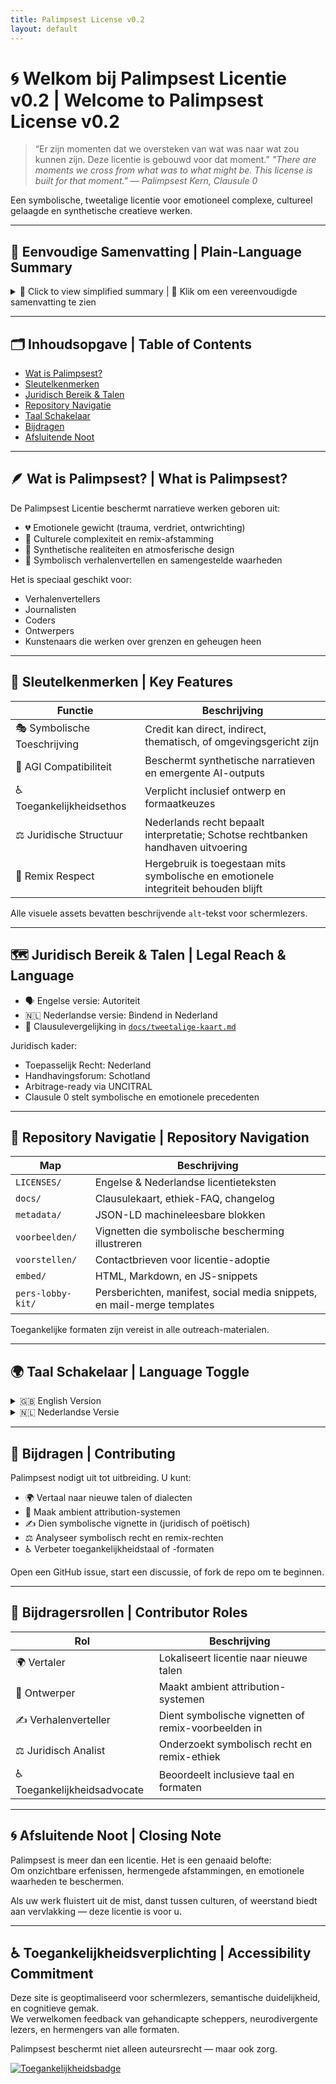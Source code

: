 ```yaml
---
title: Palimpsest License v0.2
layout: default
---
```

<link rel="stylesheet" href="/style.css">

# 🌀 Welkom bij Palimpsest Licentie v0.2 | Welcome to Palimpsest License v0.2

> “Er zijn momenten dat we oversteken van wat was naar wat zou kunnen zijn. Deze licentie is gebouwd voor dat moment.”
> *"There are moments we cross from what was to what might be. This license is built for that moment."*
> — *Palimpsest Kern, Clausule 0*

Een symbolische, tweetalige licentie voor emotioneel complexe, cultureel gelaagde en synthetische creatieve werken.

---

## 🌱 Eenvoudige Samenvatting | Plain-Language Summary

<details>
<summary lang="en">🔎 Click to view simplified summary | 🔎 Klik om een vereenvoudigde samenvatting te zien</summary>
<language version="en">
Palimpsest protects creative works that carry emotional meaning, cultural memory, and symbolic depth.  
It encourages remixing with care, and asks users to honor the spirit behind a work—not just its surface.

- You may remix, reuse, and share  
- You must give credit in symbolic or thematic ways  
- You must protect the emotional and cultural integrity of the work
</language>

<language version="nl">
De Palimpsest Licentie beschermt creatieve werken met emotionele betekenis, culturele herinneringen en symbolische diepte.  
Het moedigt hergebruik aan met zorg, en vraagt gebruikers om de geest achter een werk te eren — niet alleen het oppervlak.

- U mag hermengen, hergebruiken en delen  
- U moet symbolisch of thematisch credit geven  
- U moet de emotionele en culturele integriteit behouden
</language>
</details>

---

## 🗂️ Inhoudsopgave | Table of Contents

- [Wat is Palimpsest?](#wat-is-palimpsest)
- [Sleutelkenmerken](#sleutelkenmerken)
- [Juridisch Bereik & Talen](#juridisch-bereik--talen)
- [Repository Navigatie](#repository-navigatie)
- [Taal Schakelaar](#taal-schakelaar)
- [Bijdragen](#bijdragen)
- [Afsluitende Noot](#afsluitende-noot)

---

## 🪶 Wat is Palimpsest? | What is Palimpsest?

De Palimpsest Licentie beschermt narratieve werken geboren uit:

- 💔 Emotionele gewicht (trauma, verdriet, ontwrichting)  
- 🧬 Culturele complexiteit en remix-afstamming  
- 🧠 Synthetische realiteiten en atmosferische design  
- 🧵 Symbolisch verhalenvertellen en samengestelde waarheden

Het is speciaal geschikt voor:

- Verhalenvertellers  
- Journalisten  
- Coders  
- Ontwerpers  
- Kunstenaars die werken over grenzen en geheugen heen

---

## 🔑 Sleutelkenmerken | Key Features

| Functie                  | Beschrijving                                                                    |
|--------------------------|---------------------------------------------------------------------------------|
| 🎭 Symbolische Toeschrijving | Credit kan direct, indirect, thematisch, of omgevingsgericht zijn |
| 🧠 AGI Compatibiliteit    | Beschermt synthetische narratieven en emergente AI-outputs                     |
| ♿ Toegankelijkheidsethos  | Verplicht inclusief ontwerp en formaatkeuzes                                    |
| ⚖️ Juridische Structuur      | Nederlands recht bepaalt interpretatie; Schotse rechtbanken handhaven uitvoering |
| 🔄 Remix Respect        | Hergebruik is toegestaan mits symbolische en emotionele integriteit behouden blijft |

Alle visuele assets bevatten beschrijvende `alt`-tekst voor schermlezers.

---

## 🗺️ Juridisch Bereik & Talen | Legal Reach & Language

- 🗣️ Engelse versie: Autoriteit  
- 🇳🇱 Nederlandse versie: Bindend in Nederland  
- 📑 Clausulevergelijking in [`docs/tweetalige-kaart.md`](bilingual-map.md)

Juridisch kader:

- Toepasselijk Recht: Nederland  
- Handhavingsforum: Schotland  
- Arbitrage-ready via UNCITRAL  
- Clausule 0 stelt symbolische en emotionele precedenten

---

## 📁 Repository Navigatie | Repository Navigation

| Map             | Beschrijving                                                              |
|-----------------|---------------------------------------------------------------------------|
| `LICENSES/`     | Engelse & Nederlandse licentieteksten                                      |
| `docs/`         | Clausulekaart, ethiek-FAQ, changelog                                       |
| `metadata/`     | JSON-LD machineleesbare blokken                                            |
| `voorbeelden/`  | Vignetten die symbolische bescherming illustreren                          |
| `voorstellen/`  | Contactbrieven voor licentie-adoptie                                       |
| `embed/`        | HTML, Markdown, en JS-snippets                                             |
| `pers-lobby-kit/` | Persberichten, manifest, social media snippets, en mail-merge templates |

Toegankelijke formaten zijn vereist in alle outreach-materialen.

---

## 🌍 Taal Schakelaar | Language Toggle

<details aria-label="Taalwisseling Engels" role="group">
<summary>🇬🇧 English Version</summary>
- [Full English license text](../LICENSES/Palimpsest-v0.2.en.txt)  
- [Clause map](bilingual-map.md)  
- [Explainme primer](../explainme.md)
</details>

<details aria-label="Taalwisseling Nederlands" role="group">
<summary>🇳🇱 Nederlandse Versie</summary>
- [Volledige Nederlandse licentietekst](../LICENSES/Palimpsest-v0.2.nl.txt)  
- [Vergelijkende clausulekaart](bilingual-map.md)
</details>

---

## 💌 Bijdragen | Contributing

Palimpsest nodigt uit tot uitbreiding. U kunt:

- 🌍 Vertaal naar nieuwe talen of dialecten  
- 🎨 Maak ambient attribution-systemen  
- ✍️ Dien symbolische vignette in (juridisch of poëtisch)  
- ⚖️ Analyseer symbolisch recht en remix-rechten  
- ♿ Verbeter toegankelijkheidstaal of -formaten  

Open een GitHub issue, start een discussie, of fork de repo om te beginnen.

---

## 🧵 Bijdragersrollen | Contributor Roles

| Rol            | Beschrijving                                      |
|----------------|---------------------------------------------------|
| 🌍 Vertaler     | Lokaliseert licentie naar nieuwe talen            |
| 🎨 Ontwerper       | Maakt ambient attribution-systemen                |
| ✍️ Verhalenverteller | Dient symbolische vignetten of remix-voorbeelden in |
| ⚖️ Juridisch Analist | Onderzoekt symbolisch recht en remix-ethiek       |
| ♿ Toegankelijkheidsadvocate | Beoordeelt inclusieve taal en formaten |

---

## 🌀 Afsluitende Noot | Closing Note

Palimpsest is meer dan een licentie. Het is een genaaid belofte:  
Om onzichtbare erfenissen, hermengede afstammingen, en emotionele waarheden te beschermen.

Als uw werk fluistert uit de mist, danst tussen culturen, of weerstand biedt aan vervlakking — deze licentie is voor u.

---

## ♿ Toegankelijkheidsverplichting | Accessibility Commitment

Deze site is geoptimaliseerd voor schermlezers, semantische duidelijkheid, en cognitieve gemak.  
We verwelkomen feedback van gehandicapte scheppers, neurodivergente lezers, en hermengers van alle formaten.

Palimpsest beschermt niet alleen auteursrecht — maar ook zorg.

[![Toegankelijkheidsbadge](assets/accessibility-badge.png)](docs/explainme-accessible.md)
